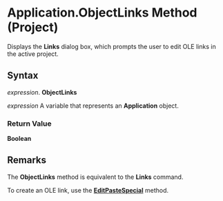 
# Application.ObjectLinks Method (Project)

Displays the  **Links** dialog box, which prompts the user to edit OLE links in the active project.


## Syntax

 _expression_. **ObjectLinks**

 _expression_ A variable that represents an **Application** object.


### Return Value

 **Boolean**


## Remarks

The  **ObjectLinks** method is equivalent to the **Links** command.

To create an OLE link, use the  **[EditPasteSpecial](afbe96f1-a4f6-e879-cacc-115761f5e1c4.md)** method.

